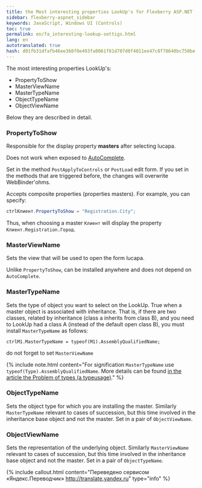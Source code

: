 ```yaml
--- 
title: the Most interesting properties LookUp's for Flexberry ASP.NET 
sidebar: flexberry-aspnet_sidebar 
keywords: JavaScript, Windows UI (Controls) 
toc: true 
permalink: en/fa_interesting-lookup-settigs.html 
lang: en 
autotranslated: true 
hash: d01fb31dfafb46ee368f0e493fa0061f81d707d0f4011ee47c8f78640bc750be 
--- 
```


The most interesting properties LookUp's: 

* PropertyToShow 
* MasterViewName 
* MasterTypeName 
* ObjectTypeName 
* ObjectViewName 

Below they are described in detail. 

### PropertyToShow 

Responsible for the display property __masters__ after selecting lucapa. 

Does not work when exposed to [AutoComplete](fa_predict-input-web.html). 

Set in the method `PostApplyToControls` or `PostLoad` edit form. If you set in the methods that are triggered before, the changes will overwrite WebBinder'ohms. 

Accepts composite properties (properties masters). For example, you can specify: 

```csharp
ctrlКлиент.PropertyToShow = "Registration.City";
``` 

Thus, when choosing a master `Клиент` will display the property `Клиент.Registration.Город`. 

### MasterViewName 

Sets the view that will be used to open the form lucapa. 

Unlike `PropertyToShow`, can be installed anywhere and does not depend on `AutoComplete`. 

### MasterTypeName 

Sets the type of object you want to select on the LookUp. True when a master object is associated with inheritance. That is, if there are two classes, related by inheritance (class a inherits from class B), and you need to LookUp had a class A (instead of the default open class B), you must install `MasterTypeName` as follows: 

```
ctrlM1.MasterTypeName = typeof(M1).AssemblyQualifiedName;
``` 

do not forget to set `MasterViewName` 

{% include note.html content="For signification `MasterTypeName` use `typeof(Type).AssemblyQualifiedName`. 
More details can be found [in the article the Problem of types (a typeusage)](fo_type-usage-problem.html)." %} 

### ObjectTypeName 

Sets the object type for which you are installing the master. 
Similarly `MasterTypeName` relevant to cases of succession, but this time involved in the inheritance base object and not the master. Set in a pair of `ObjectViewName`. 

### ObjectViewName 

Sets the representation of the underlying object. 
Similarly `MasterViewName` relevant to cases of succession, but this time involved in the inheritance base object and not the master. Set in a pair of `ObjectTypeName`.


{% include callout.html content="Переведено сервисом «Яндекс.Переводчик» <http://translate.yandex.ru>" type="info" %}